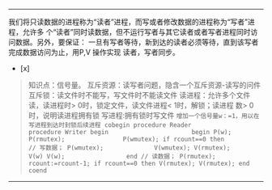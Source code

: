 ---
我们将只读数据的进程称为“读者”进程，而写或者修改数据的进程称为“写者”进程，允许多
个“读者”同时读数据，但不运行写者与其它读者或者写者进程同时访问数据。另外，要保证：
一旦有写者等待，新到达的读者必须等待，直到该写者完成数据访问为止，用P,V 操作实现 读者，写者同步。
- [x]  

> 知识点：信号量。
> 互斥资源：读写者问题，隐含一个互斥资源-读写的问件
> 互斥锁：读文件时不能写，写文件时不能读文件
> 读进程：允许多个文件读，读进程时> 0时，锁定文件，读文件进程< 1时，解锁；读进程 数> 0时，说明读进程拥有锁
> 写进程:拥有锁时写文件
>     ```
>      增加一个信号量w：=1，用以在写进程到达时封锁后续进程
>        cobegin
>        procedure Reader            procedure Writer
>          begin                       begin
>                                      P(w);
>            P(rmutex);                P(wmutex);
>            if rcount==0 then         // 写数据；
>              P(wmutex);              V(wmutex);
>              V(rmutex);              V(w)
>              V(w);                 end
>              // 读数据；
>              P(rmutex);
>              rcount:=rcount-1;
>              if rcount==0 then
>               V(rmutex);
>                V(rmutex);
>                end
>        coend
>     ```
>     

---
